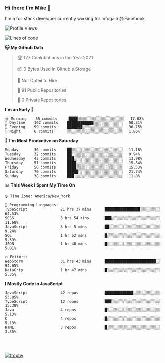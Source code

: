### Hi there I'm Mike 👋
I'm a full stack developer currently working for Infogain @ Facebook.

<!--START_SECTION:waka-->
![Profile Views](http://img.shields.io/badge/Profile%20Views-0-blue)

![Lines of code](https://img.shields.io/badge/From%20Hello%20World%20I%27ve%20Written-1.2%20million%20lines%20of%20code-blue)

**🐱 My Github Data** 

> 🏆 127 Contributions in the Year 2021
 > 
> 📦 0 Bytes Used in Github's Storage 
 > 
> 🚫 Not Opted to Hire
 > 
> 📜 91 Public Repositories 
 > 
> 🔑 0 Private Repositories  
 > 
**I'm an Early 🐤** 

```text
🌞 Morning    55 commits     ████░░░░░░░░░░░░░░░░░░░░░   17.08% 
🌆 Daytime    162 commits    ████████████░░░░░░░░░░░░░   50.31% 
🌃 Evening    99 commits     ███████░░░░░░░░░░░░░░░░░░   30.75% 
🌙 Night      6 commits      ░░░░░░░░░░░░░░░░░░░░░░░░░   1.86%

```
📅 **I'm Most Productive on Saturday** 

```text
Monday       36 commits     ██░░░░░░░░░░░░░░░░░░░░░░░   11.18% 
Tuesday      32 commits     ██░░░░░░░░░░░░░░░░░░░░░░░   9.94% 
Wednesday    45 commits     ███░░░░░░░░░░░░░░░░░░░░░░   13.98% 
Thursday     51 commits     ████░░░░░░░░░░░░░░░░░░░░░   15.84% 
Friday       50 commits     ████░░░░░░░░░░░░░░░░░░░░░   15.53% 
Saturday     70 commits     █████░░░░░░░░░░░░░░░░░░░░   21.74% 
Sunday       38 commits     ███░░░░░░░░░░░░░░░░░░░░░░   11.8%

```


📊 **This Week I Spent My Time On** 

```text
⌚︎ Time Zone: America/New_York

💬 Programming Languages: 
TypeScript               21 hrs 37 mins      ████████████████░░░░░░░░░   64.53% 
SCSS                     3 hrs 54 mins       ███░░░░░░░░░░░░░░░░░░░░░░   11.68% 
JavaScript               3 hrs 5 mins        ██░░░░░░░░░░░░░░░░░░░░░░░   9.24% 
SQL                      1 hr 52 mins        █░░░░░░░░░░░░░░░░░░░░░░░░   5.59% 
JSON                     1 hr 40 mins        █░░░░░░░░░░░░░░░░░░░░░░░░   5.01%

🔥 Editors: 
WebStorm                 31 hrs 43 mins      ███████████████████████░░   94.65% 
DataGrip                 1 hr 47 mins        █░░░░░░░░░░░░░░░░░░░░░░░░   5.35%

```

**I Mostly Code in JavaScript** 

```text
JavaScript               42 repos            █████████████░░░░░░░░░░░░   53.85% 
TypeScript               12 repos            ███░░░░░░░░░░░░░░░░░░░░░░   15.38% 
Java                     4 repos             █░░░░░░░░░░░░░░░░░░░░░░░░   5.13% 
C                        4 repos             █░░░░░░░░░░░░░░░░░░░░░░░░   5.13% 
HTML                     3 repos             █░░░░░░░░░░░░░░░░░░░░░░░░   3.85%

```



<!--END_SECTION:waka-->

##### &nbsp;
[![trophy](https://github-profile-trophy.vercel.app/?username=uptonm&theme=dracula)](https://github.com/ryo-ma/github-profile-trophy)

